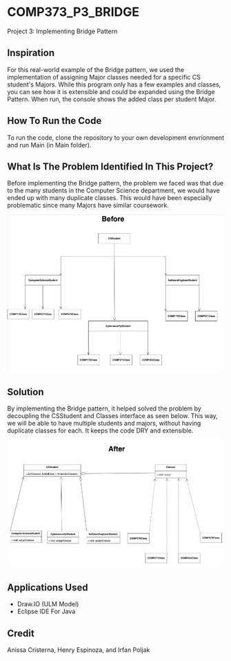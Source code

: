 # COMP373_P3_BRIDGE

Project 3: Implementing Bridge Pattern

## Inspiration 

For this real-world example of the Bridge pattern, we used the implementation of assigning Major classes needed for a specific CS student's Majors. While this program only has a few examples and classes, you can see how it is extensible and could be expanded using the Bridge Pattern. When run, the console shows the added class per student Major.


## How To Run the Code

To run the code, clone the repository to your own development envrionment and run Main (in Main folder).

## What Is The Problem Identified In This Project? 

Before implementing the Bridge pattern, the problem we faced was that due to the many students in the Computer Science department, we would have ended up with many duplicate classes. This would have been especially problematic since many Majors have similar coursework.

![](UML%20Diagram/Before.png)

## Solution

By implementing the Bridge pattern, it helped solved the problem by decoupling the CSStudent and Classes interface as seen below. This way, we will be able to have multiple students and majors, without having duplicate classes for each. It keeps the code DRY and extensible. 

![](UML%20Diagram/After.png)

## Applications Used 

* Draw.IO (ULM Model)
* Eclipse IDE For Java 

## Credit 

Anissa Cristerna,
Henry Espinoza, and
Irfan Poljak


